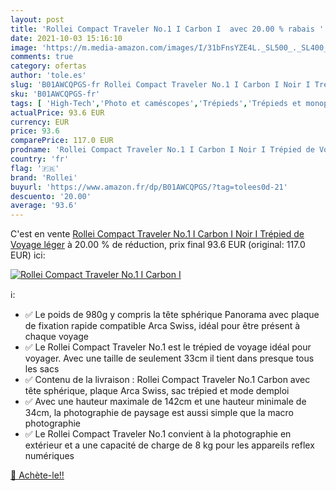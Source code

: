 ```yaml
---
layout: post
title: 'Rollei Compact Traveler No.1 I Carbon I  avec 20.00 % rabais '
date: 2021-10-03 15:16:10
image: 'https://m.media-amazon.com/images/I/31bFnsYZE4L._SL500_._SL400_.jpg'
comments: true
category: ofertas
author: 'tole.es'
slug: 'B01AWCQPGS-fr Rollei Compact Traveler No.1 I Carbon I Noir I Trépied de...'
sku: 'B01AWCQPGS-fr'
tags: [ 'High-Tech','Photo et caméscopes','Trépieds','Trépieds et monopods','rollei', ]
actualPrice: 93.6 EUR
currency: EUR
price: 93.6
comparePrice: 117.0 EUR
prodname: 'Rollei Compact Traveler No.1 I Carbon I Noir I Trépied de Voyage léger'
country: 'fr'
flag: '🇫🇷'
brand: 'Rollei'
buyurl: 'https://www.amazon.fr/dp/B01AWCQPGS/?tag=tolees0d-21'
descuento: '20.00'
average: '93.6'
---
```


C'est en vente [Rollei Compact Traveler No.1 I Carbon I Noir I Trépied de Voyage léger](https://www.amazon.fr/dp/B01AWCQPGS/?tag=tolees0d-21)  à  20.00 % de réduction, prix final  93.6 EUR (original: 117.0 EUR) ici:

[![Rollei Compact Traveler No.1 I Carbon I ](https://m.media-amazon.com/images/I/31bFnsYZE4L._SL500_._SL400_.jpg)](https://www.amazon.fr/dp/B01AWCQPGS/?tag=tolees0d-21)

ℹ️:

- ✅ Le poids de 980g y compris la tête sphérique Panorama avec plaque de fixation rapide compatible Arca Swiss, idéal pour être présent à chaque voyage
- ✅ Le Rollei Compact Traveler No.1 est le trépied de voyage idéal pour voyager. Avec une taille de seulement 33cm il tient dans presque tous les sacs
- ✅ Contenu de la livraison : Rollei Compact Traveler No.1 Carbon avec tête sphérique, plaque Arca Swiss, sac trépied et mode demploi
- ✅ Avec une hauteur maximale de 142cm et une hauteur minimale de 34cm, la photographie de paysage est aussi simple que la macro photographie
- ✅ Le Rollei Compact Traveler No.1 convient à la photographie en extérieur et a une capacité de charge de 8 kg pour les appareils reflex numériques

[🛒 Achète-le!!](https://www.amazon.fr/dp/B01AWCQPGS/?tag=tolees0d-21)
